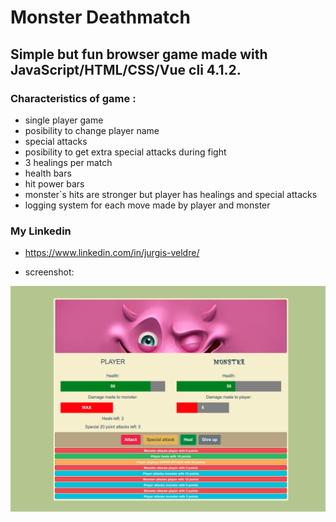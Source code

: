 # Monster Deathmatch 

## Simple but fun browser game made with JavaScript/HTML/CSS/Vue cli 4.1.2.


### Characteristics of game :

- single player game
- posibility to change player name
- special attacks
- posibility to get extra special attacks during fight
- 3 healings per match
- health bars
- hit power bars
- monster`s hits are stronger but player has healings and special attacks
- logging system for each move made by player and monster

### My Linkedin
- https://www.linkedin.com/in/jurgis-veldre/

- screenshot:

![Posts wall](gameplay.png)